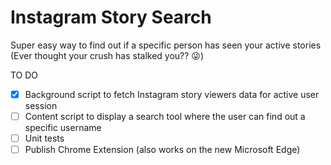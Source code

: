 # Instagram Story Search
Super easy way to find out if a specific person has seen your active stories (Ever thought your crush has stalked you?? 😜)

TO DO
- [x] Background script to fetch Instagram story viewers data for active user session
- [ ] Content script to display a search tool where the user can find out a specific username
- [ ] Unit tests
- [ ] Publish Chrome Extension (also works on the new Microsoft Edge)
